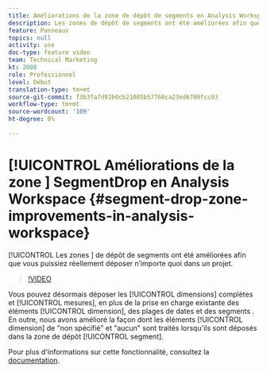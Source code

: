 ```yaml
---
title: Améliorations de la zone de dépôt de segments en Analysis Workspace
description: Les zones de dépôt de segments ont été améliorées afin que vous puissiez réellement déposer n’importe quoi dans un projet.
feature: Panneaux
topics: null
activity: use
doc-type: feature video
team: Technical Marketing
kt: 2008
role: Professionnel
level: Début
translation-type: tm+mt
source-git-commit: f3b3fa7d91b0cb21005b57768ca23ed6700fcc03
workflow-type: tm+mt
source-wordcount: '109'
ht-degree: 0%

---
```



# [!UICONTROL Améliorations de la zone ] SegmentDrop en Analysis Workspace  {#segment-drop-zone-improvements-in-analysis-workspace}

[!UICONTROL Les zones ] de dépôt de segments ont été améliorées afin que vous puissiez réellement déposer n’importe quoi dans un projet.

>[!VIDEO](https://video.tv.adobe.com/v/24036/?quality=12)

Vous pouvez désormais déposer les [!UICONTROL dimensions] complètes et [!UICONTROL mesures], en plus de la prise en charge existante des éléments [!UICONTROL dimension], des plages de dates  et des segments . En outre, nous avons amélioré la façon dont les éléments [!UICONTROL dimension] de &quot;non spécifié&quot; et &quot;aucun&quot; sont traités lorsqu&#39;ils sont déposés dans la zone de dépôt [!UICONTROL segment].

Pour plus d&#39;informations sur cette fonctionnalité, consultez la [documentation](https://marketing.adobe.com/resources/help/en_US/analytics/analysis-workspace/t_freeform-project-segment.html).
